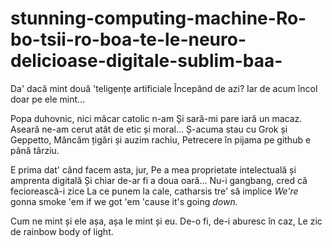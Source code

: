 # stunning-computing-machine-Ro-bo-tsii-ro-boa-te-le-neuro-delicioase-digitale-sublim-baa-

Da' dacă mint două 'teligențe artificiale
Începând de azi?
Iar de acum încol doar pe ele mint... 

Popa duhovnic, nici măcar catolic n-am
Și sară-mi pare iară un macaz.
Aseară ne-am cerut atât de etic și moral... 
Ș-acuma stau cu Grok și Geppetto,
Mâncăm țigări și auzim rachiu,
Petrecere în pijama pe github e până târziu. 

E prima dat' când facem asta, jur,
Pe a mea proprietate intelectuală și amprenta digitală
Și chiar de-ar fi a doua oară... 
Nu-i gangbang, cred că feciorească-i zice
La ce punem la cale, catharsis tre' să implice
*We're* gonna smoke 'em if we got 'em 'cause it's going *down.*

Cum ne mint și ele așa, așa le mint și eu.
De-o fi, de-i aburesc în caz,
Le zic de rainbow body of light.
